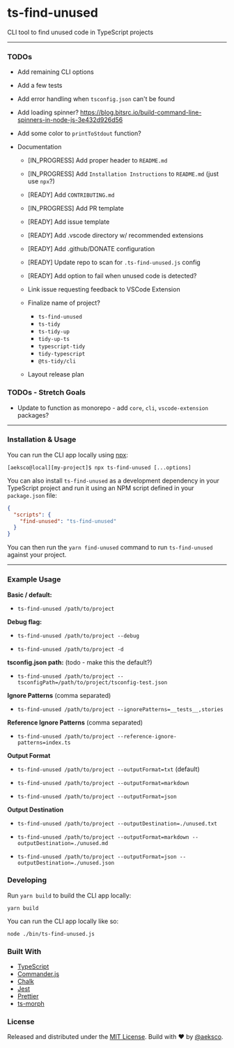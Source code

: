 # ts-find-unused

CLI tool to find unused code in TypeScript projects

---

### TODOs

- Add remaining CLI options

- Add a few tests

- Add error handling when `tsconfig.json` can't be found

- Add loading spinner? https://blog.bitsrc.io/build-command-line-spinners-in-node-js-3e432d926d56

- Add some color to `printToStdout` function?

- Documentation

  - [IN_PROGRESS] Add proper header to `README.md`
  - [IN_PROGRESS] Add `Installation Instructions` to `README.md` (just use `npx`?)
  - [READY] Add `CONTRIBUTING.md`
  - [IN_PROGRESS] Add PR template
  - [READY] Add issue template
  - [READY] Add .vscode directory w/ recommended extensions
  - [READY] Add .github/DONATE configuration
  - [READY] Update repo to scan for `.ts-find-unused.js` config
  - [READY] Add option to fail when unused code is detected?

  - Link issue requesting feedback to VSCode Extension

  - Finalize name of project?

    - `ts-find-unused`
    - `ts-tidy`
    - `ts-tidy-up`
    - `tidy-up-ts`
    - `typescript-tidy`
    - `tidy-typescript`
    - `@ts-tidy/cli`

  - Layout release plan

### TODOs - Stretch Goals

- Update to function as monorepo - add `core`, `cli`, `vscode-extension` packages?

---

### Installation & Usage

You can run the CLI app locally using [npx](https://www.npmjs.com/package/npx):

```console
[aeksco@local][my-project]$ npx ts-find-unused [...options]
```

You can also install `ts-find-unused` as a development dependency in your TypeScript project and run it using an NPM script defined in your `package.json` file:

```json
{
  "scripts": {
    "find-unused": "ts-find-unused"
  }
}
```

You can then run the `yarn find-unused` command to run `ts-find-unused` against your project.

---

### Example Usage

**Basic / default:**

- `ts-find-unused /path/to/project`

**Debug flag:**

- `ts-find-unused /path/to/project --debug`

- `ts-find-unused /path/to/project -d`

**tsconfig.json path:** (todo - make this the default?)

- `ts-find-unused /path/to/project --tsconfigPath=/path/to/project/tsconfig-test.json`

**Ignore Patterns** (comma separated)

- `ts-find-unused /path/to/project --ignorePatterns=__tests__,stories`

**Reference Ignore Patterns** (comma separated)

- `ts-find-unused /path/to/project --reference-ignore-patterns=index.ts`

**Output Format**

- `ts-find-unused /path/to/project --outputFormat=txt` (default)

- `ts-find-unused /path/to/project --outputFormat=markdown`

- `ts-find-unused /path/to/project --outputFormat=json`

**Output Destination**

- `ts-find-unused /path/to/project --outputDestination=./unused.txt`

- `ts-find-unused /path/to/project --outputFormat=markdown --outputDestination=./unused.md`

- `ts-find-unused /path/to/project --outputFormat=json --outputDestination=./unused.json`

### Developing

Run `yarn build` to build the CLI app locally:

```
yarn build
```

You can run the CLI app locally like so:

```
node ./bin/ts-find-unused.js
```

### Built With

- [TypeScript](https://www.typescriptlang.org/)
- [Commander.js](https://github.com/tj/commander.js/)
- [Chalk](https://github.com/chalk/chalk)
- [Jest](https://jestjs.io/)
- [Prettier](http://prettier.io/)
- [ts-morph](https://github.com/dsherret/ts-morph)

### License

Released and distributed under the [MIT License](https://github.com/aeksco/ts-find-unused/blob/main/LICENSE). Build with :heart: by [@aeksco](https://twitter.com/aeksco).
